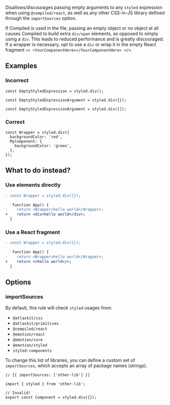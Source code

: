 Disallows/discourages passing empty arguments to any `styled` expression when using `@compiled/react`, as well as any other CSS-in-JS library defined through the `importSources` option.

If Compiled is used in the file, passing an empty object or no object at all causes Compiled to build extra `div/span` elements, as opposed to simply using a `div`. This leads to reduced performance and is greatly discouraged. If a wrapper is necessary, opt to use a `div` or wrap it in the empty React fragment `<> <YourComponentHere></YourComponentHere> </>`.

## Examples

### Incorrect

```tsx
const EmptyStyledExpression = styled.div();

const EmptyStyledExpressionArgument = styled.div({});

const EmptyStyledExpressionArgument = styled.div([]);
```

### Correct

```tsx
const Wrapper = styled.div({
  backgroundColor: 'red',
  MyComponent: {
    backgroundColor: 'green',
  },
});
```

## What to do instead?

### Use elements directly

```diff
- const Wrapper = styled.div({});

   function App() {
-    return <Wrapper>hello world</Wrapper>;
+    return <div>hello world</div>;
  }
```

### Use a React fragment

```diff
- const Wrapper = styled.div({});

   function App() {
-    return <Wrapper>hello world</Wrapper>;
+    return <>hello world</>;
  }
```

## Options

### importSources

By default, this rule will check `styled` usages from:

- `@atlaskit/css`
- `@atlaskit/primitives`
- `@compiled/react`
- `@emotion/react`
- `@emotion/core`
- `@emotion/styled`
- `styled-components`

To change this list of libraries, you can define a custom set of `importSources`, which accepts an array of package names (strings).

```tsx
// [{ importSources: ['other-lib'] }]

import { styled } from 'other-lib';

// Invalid!
export const Component = styled.div({});
```

